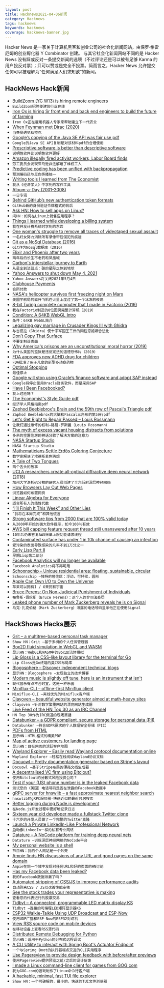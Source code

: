 ```yaml
---
layout: post
title: Hacknews2021-04-06新闻
category: Hacknews
tags: hacknews
keywords: hacknews
coverage: hacknews-banner.jpg
---
```


Hacker News 是一家关于计算机黑客和创业公司的社会化新闻网站，由保罗·格雷厄姆的创业孵化器 Y Combinator 创建。
与其它社会化新闻网站不同的是 Hacker News 没有踩或反对一条提交新闻的选项（不过评论还是可以被有足够 Karma 的用户投反对票）；只可以赞或是完全不投票。简而言之，Hacker News 允许提交任何可以被理解为“任何满足人们求知欲”的新闻。

## HackNews Hack新闻


- [BuildZoom (YC W13) is hiring remote engineers](https://jobs.lever.co/buildzoom)
- `BuildZoom招聘使建筑行业在线`
- [Iron Ox is hiring Sr front end and back end engineers to build the future of farming](https://jobs.lever.co/ironox)
- `Iron Ox正在雇用机器人专家来帮助建立下一代农业`
- [When Feynman met Dirac (2020)](https://www.cantorsparadise.com/when-feynman-met-dirac-fe9cca0006df)
- `当费曼遇见狄拉克`
- [Google’s copying of the Java SE API was fair use pdf](https://www.supremecourt.gov/opinions/20pdf/18-956_d18f.pdf)
- `Google的Java SE API复制是对该材料pdf的合理使用`
- [Prescriptive software is better than descriptive software](https://kilianvalkhof.com/2021/web/prescriptive-software-is-better-than-descriptive-software/)
- `说明性软件比说明性软件更好`
- [Amazon illegally fired activist workers, Labor Board finds](https://www.nytimes.com/2021/04/05/technology/amazon-nlrb-activist-workers.html)
- `劳工委员会发现亚马逊非法解雇了维权工人`
- [Predictive coding has been unified with backpropagation](https://www.lesswrong.com/posts/JZZENevaLzLLeC3zn/predictive-coding-has-been-unified-with-backpropagation)
- `预测编码已与反向传播统一`
- [Writing tools I learned from The Economist](https://builtbywords.substack.com/p/writing-tools-i-learned-from-the)
- `我从《经济学人》中学到的写作工具`
- [Album-a-Day (2001-2008)](http://crapart.spacebar.org/aad/)
- `一日专辑`
- [Behind GitHub’s new authentication token formats](https://github.blog/2021-04-05-behind-githubs-new-authentication-token-formats/)
- `GitHub新的身份验证令牌格式的背后`
- [Ask HN: How to sell apps on Linux?](item?id=26679749)
- `问HN：如何在Linux上销售应用程序？`
- [Things I learned while developing a billing system](https://arnon.dk/5-things-i-learned-developing-billing-system/)
- `我在开发计费系统时学到的东西`
- [One woman's struggle to remove all traces of videotaped sexual assault](https://www.ctvnews.ca/w5/i-will-always-be-someone-s-porn-one-woman-s-struggle-to-remove-all-traces-of-her-videotaped-sexual-assault-1.5371804)
- `一名妇女努力消除所有录像带性侵犯的痕迹`
- [Git as a NoSql Database (2016)](https://www.kenneth-truyers.net/2016/10/13/git-nosql-database/)
- `Git作为NoSql数据库（2016）`
- [Elixir and Phoenix after two years](https://nts.strzibny.name/elixir-phoenix-after-two-year/)
- `两年后的长生不老药和凤凰城`
- [Carbon's interstellar journey to Earth](https://phys.org/news/2021-04-stardust-pale-blue-dot-carbon.html)
- `从星尘到淡蓝点：碳的星际之旅到地球`
- [Yahoo Answers to shut down May 4, 2021](https://uk.help.yahoo.com/kb/SLN35642.html)
- `Yahoo Answers将关闭2021年5月4日`
- [Clubhouse Payments](https://www.joinclubhouse.com/introducing-payments)
- `会所付款`
- [NASA's helicopter survives first freezing night on Mars](https://edition.cnn.com/2021/04/05/world/mars-helicopter-ingenuity-nasa-rotorcraft-scn-trnd/index.html)
- `美国宇航局的直升飞机在火星上度过了第一个冰冻的夜晚`
- [8-bit Turing complete computer that I made in Factorio (2019)](https://imgur.com/a/tVB9xOx)
- `我在Factorio制造的8位图灵完整计算机（2019）`
- [Condition: A 64KB WebGL Intro](https://github.com/FMS-Cat/condition)
- `条件：64KB WebGL简介`
- [Legalizing gay marriage in Crusader Kings III with Ghidra](https://waffleironer.medium.com/legalizing-gay-marriage-in-crusader-kings-iii-with-ghidra-2602e6aa8689)
- `与吉德拉（Ghidra）使十字军国王三世的同性恋婚姻合法化`
- [Don’t Copy That Surface](https://blog.chromium.org/2021/04/dont-copy-that-surface.html)
- `不要复制该表面`
- [Why America's prisons are an unconstitutional moral horror (2019)](https://www.mcall.com/opinion/mc-opi-prison-reform-morality-unconstitutional-20190101-story.html)
- `为什么美国的监狱是违反宪法的道德恐怖片（2019）`
- [FDA approves new ADHD drug for children](https://www.axios.com/fda-approves-new-adhd-drug-for-children-d7bb24d4-7bf2-4a5e-a505-833ed57dee7a.html)
- `FDA批准了用于儿童的新型多动症药物`
- [Optimal Stopping](https://en.wikipedia.org/wiki/Optimal_stopping)
- `最佳停止`
- [Google will stop using Oracle’s finance software and adopt SAP instead](https://www.cnbc.com/2021/04/05/google-will-stop-using-oracle-finance-software-switch-to-sap.html)
- `Google将停止使用Oracle财务软件，而是采用SAP`
- [Have I Been Facebooked?](https://haveibeenfacebooked.com/)
- `我上过脸吗？`
- [The Economist's Style Guide pdf](https://cdn.static-economist.com/sites/default/files/store/Style_Guide_2015.pdf)
- `经济学人风格指南pdf`
- [Zaphod Beeblebrox's Brain and the 59th row of Pascal's Triangle pdf](https://dms.umontreal.ca/~andrew/PDF/beeb.pdf)
- `Zaphod Beeblebrox的大脑和Pascal三角形的第59行pdf`
- [Let's Get Right to Repair Passed – Louis Rossmann](https://www.gofundme.com/f/lets-get-right-to-repair-passed)
- `让我们通过维修的权利–路易·罗斯曼（Louis Rossmann）`
- [The myth of excess vacant housing distracts from solutions](https://www.sgvtribune.com/2021/03/25/the-myth-of-excess-vacant-housing-distracts-from-solutions/)
- `多余的空置住房的神话分散了解决方案的注意力`
- [NASA Startup Studio](https://www.fedtech.io/nasastartupstudio)
- `NASA Startup Studio`
- [Mathematicians Settle Erdős Coloring Conjecture](https://www.quantamagazine.org/mathematicians-settle-erdos-coloring-conjecture-20210405/)
- `数学家解决了埃德斯着色猜想`
- [A Tale of Two Tongues](https://believermag.com/english-esperanto-universal-language/)
- `两个舌头的故事`
- [UCLA researchers create all-optical diffractive deep neural network (2018)](https://www.photonics.com/Articles/UCLA_Researchers_Create_All-Optical_Diffractive/a63751)
- `加州大学洛杉矶分校的研究人员创建了全光衍射深层神经网络`
- [How Browsers Lay Out Web Pages](https://browser.engineering/layout.html)
- `浏览器如何布置网页`
- [Linear Algebra for Everyone](http://math.mit.edu/~gs/everyone/)
- `适合所有人的线性代数`
- [“I’ll Finish It This Week” and Other Lies](https://arxiv.org/abs/2103.16574)
- `“我将在本周完成”和其他谎言`
- [Strong software tips from 2000 that are 100% valid today](https://www.joelonsoftware.com/2000/08/09/the-joel-test-12-steps-to-better-code/)
- `从2000年开始的强大软件提示，如今100％有效`
- [AWS bill capping feature request thread still unanswered after 10 years](https://forums.aws.amazon.com/thread.jspa?threadID=58127&start=50&tstart=0)
- `10年后仍未答复AWS账单上限功能请求线程`
- [Contaminated surface has under 1 in 10k chance of causing an infection](https://www.cdc.gov/coronavirus/2019-ncov/more/science-and-research/surface-transmission.html)
- `受污染的表面导致感染的几率不到1万分之一`
- [Early Lisp Part II](http://funcall.blogspot.com/2021/04/early-lisp-part-ii-apply-redux.html?m=1)
- `早期Lisp第二部分`
- [Facebook Analytics will no longer be available](https://www.facebook.com/business/help/966883707418907)
- `Facebook Analytics将不再可用`
- [Schoonschip – Unique residential area: floating, sustainable, circular](http://www.spaceandmatter.nl/schoonschip)
- `Schoonschip –独特的居住区：浮动，可持续，圆形`
- [Apple Can Own I/O to Own the Universe](https://diff.substack.com/p/how-apple-can-own-io-to-own-the-universe)
- `苹果可以拥有I / O来拥有宇宙`
- [Bruce Perens: On Non-Judicical Punishment of Individuals](https://perens.com/2021/04/04/on-non-judicical-punishment-of-individuals/)
- `布鲁斯·佩伦斯（Bruce Perens）：论个人的非司法处罚`
- [Leaked phone number of Mark Zuckerberg reveals he is on Signal](https://www.indiatoday.in/technology/news/story/leaked-phone-number-of-mark-zuckerberg-reveals-he-is-on-signal-1787396-2021-04-05)
- `马克·扎克伯格（Mark Zuckerberg）泄露的电话号码显示他正在使用Signal`


## HackShows Hacks展示

- [ Grit – a multitree-based personal task manager](https://github.com/climech/grit)
- `Show HN：Grit –基于多树的个人任务管理器`
- [ Box2D fluid simulation in WebGL and WASM](https://birchlabs.co.uk/box2d-wasm-liquidfun/)
- `显示HN：WebGL和WASM中的Box2D流体模拟`
- [ Lip Gloss is a CSS-like layout library for the terminal for Go](https://github.com/charmbracelet/lipgloss)
- `Lip Gloss是Go终端的类CSS布局库`
- [ Blogosphere – Discover independent technical blogs](https://bilbof.com/blogosphere)
- `显示HN：Blogosphere –发现独立的技术博客`
- [ Modern music is slightly off tune, here is an instrument that isn't](https://mhauru.org/jintone/?helpExpanded%3Dtrue%26)
- `现代音乐有点不合时宜，这是一种乐器`
- [ Miniflux-CLI – offline-first Miniflux client](item?id=26685058)
- `Miniflux-CLI –离线优先的Miniflux客户端`
- [ Clayoven – beautiful website generator aimed at math-heavy sites](https://github.com/artagnon/clayoven)
- `Clayoven –针对数学繁重网站的漂亮网站生成器`
- [ Live Feed of the HN Top 30 as an IRC Channel](https://www.devever.net/~hl/hntop)
- `HN Top 30作为IRC频道的现场直播`
- [ Databunker – a GDPR compliant, secure storage for personal data (PII)](https://github.com/securitybunker/databunker)
- `Databunker –符合GDPR要求的个人数据安全存储（PII）`
- [ PDFs from HTML](HTTPS://pdf.math.dev)
- `显示HN：HTML格式的精美PDF`
- [ Map of active customers for landing page](https://github.com/ziolko/roombelt-activity-map)
- `显示HN：目标网页的活跃客户地图`
- [ Wayland Explorer – Easily read Wayland protocol documentation online](https://wayland.app/protocols/)
- `Wayland Explorer –轻松在线阅读Wayland协议文档`
- [ Docuowl – Pretty documentation generator based on Stripe's layout](https://github.com/docuowl/docuowl)
- `Docuowl –基于Stripe布局的漂亮文档生成器`
- [ A decentralised VC firm using Bitclout?](item?id=26693217)
- `使用Bitclout的分散式风险投资公司？`
- [ Test if your (US) phone number is in the leaked Facebook data](https://www.thenewseachday.com/facebook-phone-numbers-us)
- `测试您的（美国）电话号码是否在泄露的Facebook数据中`
- [ gRPC server for hnswlib – a fast approximate nearest neighbor search](https://github.com/SpecializedGeneralist/hnsw-grpc-server)
- `hnswlib的gRPC服务器-快速近似的最近邻居搜索`
- [ Better logging during Node.js development](https://github.com/epegzz/winston-dev-console)
- `在Node.js开发过程中更好地记录日志`
- [ Sixteen year old developer made a fullstack Twitter clone](https://github.com/Abdullah-V/MEVN-stack-twitter-clone)
- `十六岁的开发人员做了一个完整的Twitter克隆`
- [ Launch a Private LinkedIn-Like Professional Network](http://www.unsolved.network)
- `启动像LinkedIn一样的私有专业网络`
- [ Datature – A NoCode platform for training deep neural nets](https://datature.io)
- `Datature –训练深层神经网络的NoCode平台`
- [ My personal website is a shell](https://aava.sh)
- `节目HN：我的个人网站是一个外壳`
- [ Ampie finds HN discussions of any URL and good pages on the same domain](https://ampie.app/url-context?url=http%3A%2F%2Fpaulgraham.com%2F)
- `Ampie在同一个域中发现对任何URL和好的页面的HN讨论`
- [ Has my Facebook data been leaked?](https://fbleak.info/)
- `我的Facebook数据泄漏了吗？`
- [ Automated stripping of CSS/JS to improve performance audits](https://github.com/AlexChesser/vendor-coverage-workflow)
- `自动剥离CSS / JS以改善性能审核`
- [ See the stock trades your representative is making](item?id=26700983)
- `查看您的代表进行的股票交易`
- [ Tidbyt – A connected, programmable LED matrix display KS](https://www.kickstarter.com/projects/tidbyt/retro-display?ref=40qfwx)
- `Tidbyt –连接的可编程LED矩阵显示器KS`
- [ ESP32 Walkie-Talkie Using UDP Broadcast and ESP-Now](https://www.youtube.com/watch?v=d_h38X4_eQQ)
- `使用UDP广播和ESP-Now的ESP32对讲机`
- [ View RSS source code on mobile devices](https://www.listennotes.com/rss-viewer/)
- `在移动设备上查看RSS源代码`
- [ Distributed Remote Debugging for Python](https://github.com/vladkol/azure-debug-relay)
- `显示HN：适用于Python的分布式远程调试`
- [ A CLI Utility to interact with Spring Boot's Actuator Endpoint](https://github.com/arkits/spring-boot-actuator-cli)
- `一个与Spring Boot的执行器端点交互的CLI实用程序`
- [ Use Pagereview to provide design feedback with before/after previews](https://pagereview.io/)
- `使用Pagereview提供预览之前/之后的设计反馈`
- [ I made a Linux command-line client for games from GOG.com](https://github.com/nicohman/wyvern)
- `我为GOG.com的游戏制作了Linux命令行客户端`
- [ A hackable, minimal, fast TUI file explorer](https://github.com/sayanarijit/xplr)
- `Show HN：一个可破解的，最小的，快速的TUI文件浏览器`


